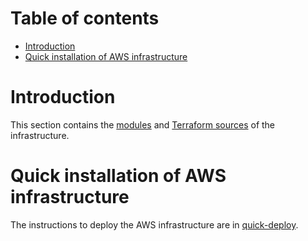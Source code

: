 # Table of contents

- [Introduction](#introduction)
- [Quick installation of AWS infrastructure](#quick-installation-of-aws-infrastructure)

# Introduction

This section contains the [modules](./modules) and [Terraform sources](./quick-deploy) of the infrastructure.

# Quick installation of AWS infrastructure

The instructions to deploy the AWS infrastructure are in [quick-deploy](./quick-deploy/README.md).

